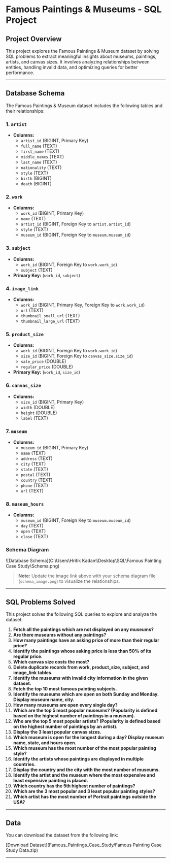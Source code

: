 # Famous Paintings & Museums - SQL Project

## Project Overview

This project explores the Famous Paintings & Museum dataset by solving SQL problems to extract meaningful insights about museums, paintings, artists, and canvas sizes. It involves analyzing relationships between entities, handling invalid data, and optimizing queries for better performance.

---

## Database Schema

The Famous Paintings & Museum dataset includes the following tables and their relationships:

### 1. `artist`
- **Columns:**
  - `artist_id` (BIGINT, Primary Key)
  - `full_name` (TEXT)
  - `first_name` (TEXT)
  - `middle_names` (TEXT)
  - `last_name` (TEXT)
  - `nationality` (TEXT)
  - `style` (TEXT)
  - `birth` (BIGINT)
  - `death` (BIGINT)

### 2. `work`
- **Columns:**
  - `work_id` (BIGINT, Primary Key)
  - `name` (TEXT)
  - `artist_id` (BIGINT, Foreign Key to `artist.artist_id`)
  - `style` (TEXT)
  - `museum_id` (BIGINT, Foreign Key to `museum.museum_id`)

### 3. `subject`
- **Columns:**
  - `work_id` (BIGINT, Foreign Key to `work.work_id`)
  - `subject` (TEXT)
- **Primary Key:** (`work_id`, `subject`)

### 4. `image_link`
- **Columns:**
  - `work_id` (BIGINT, Primary Key, Foreign Key to `work.work_id`)
  - `url` (TEXT)
  - `thumbnail_small_url` (TEXT)
  - `thumbnail_large_url` (TEXT)

### 5. `product_size`
- **Columns:**
  - `work_id` (BIGINT, Foreign Key to `work.work_id`)
  - `size_id` (BIGINT, Foreign Key to `canvas_size.size_id`)
  - `sale_price` (DOUBLE)
  - `regular_price` (DOUBLE)
- **Primary Key:** (`work_id`, `size_id`)

### 6. `canvas_size`
- **Columns:**
  - `size_id` (BIGINT, Primary Key)
  - `width` (DOUBLE)
  - `height` (DOUBLE)
  - `label` (TEXT)

### 7. `museum`
- **Columns:**
  - `museum_id` (BIGINT, Primary Key)
  - `name` (TEXT)
  - `address` (TEXT)
  - `city` (TEXT)
  - `state` (TEXT)
  - `postal` (TEXT)
  - `country` (TEXT)
  - `phone` (TEXT)
  - `url` (TEXT)

### 8. `museum_hours`
- **Columns:**
  - `museum_id` (BIGINT, Foreign Key to `museum.museum_id`)
  - `day` (TEXT)
  - `open` (TEXT)
  - `close` (TEXT)

### Schema Diagram

![Database Schema](C:\Users\Hritik Kadam\Desktop\SQL\Famous Painting Case Study\Schema.png)

> **Note:** Update the image link above with your schema diagram file (`schema_image.png`) to visualize the relationships.

---

## SQL Problems Solved

This project solves the following SQL queries to explore and analyze the dataset:

1. **Fetch all the paintings which are not displayed on any museums?**
2. **Are there museums without any paintings?**
3. **How many paintings have an asking price of more than their regular price?**
4. **Identify the paintings whose asking price is less than 50% of its regular price.**
5. **Which canvas size costs the most?**
6. **Delete duplicate records from work, product_size, subject, and image_link tables.**
7. **Identify the museums with invalid city information in the given dataset.**
8. **Fetch the top 10 most famous painting subjects.**
9. **Identify the museums which are open on both Sunday and Monday. Display museum name, city.**
10. **How many museums are open every single day?**
11. **Which are the top 5 most popular museums? (Popularity is defined based on the highest number of paintings in a museum).**
12. **Who are the top 5 most popular artists? (Popularity is defined based on the highest number of paintings by an artist).**
13. **Display the 3 least popular canvas sizes.**
14. **Which museum is open for the longest during a day? Display museum name, state, and hours open.**
15. **Which museum has the most number of the most popular painting style?**
16. **Identify the artists whose paintings are displayed in multiple countries.**
17. **Display the country and the city with the most number of museums.**
18. **Identify the artist and the museum where the most expensive and least expensive painting is placed.**
19. **Which country has the 5th highest number of paintings?**
20. **Which are the 3 most popular and 3 least popular painting styles?**
21. **Which artist has the most number of Portrait paintings outside the USA?**

---

## Data

You can download the dataset from the following link:

[Download Dataset](Famous_Paintings_Case_Study/Famous Painting Case Study Data.zip)

---
